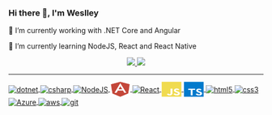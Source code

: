 ### Hi there 👋, I'm Weslley
💼 I’m currently working with .NET Core and Angular

🌱 I’m currently learning NodeJS, React and React Native

<div width="100%" align="center">
  <a href="https://github.com/weslleywna">
  <img height="180em" src="https://github-readme-stats.vercel.app/api?username=weslleywna&show_icons=true&theme=dark&include_all_commits=true&count_private=true"/>
  <img height="180em" src="https://github-readme-stats.vercel.app/api/top-langs/?username=weslleywna&layout=compact&langs_count=16&theme=dark"/>
</div>
  
***
<div>
   <img align="center" alt="dotnet" width="40" height="30" src="https://cdn.jsdelivr.net/gh/devicons/devicon/icons/dotnetcore/dotnetcore-original.svg"/> 
   <img align="center" alt="csharp" width="40" height="30" src="https://cdn.jsdelivr.net/gh/devicons/devicon/icons/csharp/csharp-plain.svg"/>
   <img align="center" alt="NodeJS" width="40" height="30" src="https://cdn.jsdelivr.net/gh/devicons/devicon/icons/nodejs/nodejs-original.svg"/>
   <img align="center" alt="Angular" width="40" height="30" src="https://raw.githubusercontent.com/devicons/devicon/master/icons/angularjs/angularjs-plain.svg"/>
   <img align="center" alt="React" width="40" height="30" src="https://cdn.jsdelivr.net/gh/devicons/devicon/icons/react/react-original-wordmark.svg"/>
   <img align="center" alt="JS" width="40" height="30" src="https://raw.githubusercontent.com/devicons/devicon/master/icons/javascript/javascript-plain.svg"/>
   <img align="center" alt="TS" width="40" height="30" src="https://raw.githubusercontent.com/devicons/devicon/master/icons/typescript/typescript-plain.svg"/>
   <img align="center" alt="html5" width="40" height="30" src="https://cdn.jsdelivr.net/gh/devicons/devicon/icons/html5/html5-plain-wordmark.svg"/>
   <img align="center" alt="css3" width="40" height="30" src="https://cdn.jsdelivr.net/gh/devicons/devicon/icons/css3/css3-plain-wordmark.svg"/> 
   <img align="center" alt="Azure" width="40" height="30" src="https://cdn.jsdelivr.net/gh/devicons/devicon/icons/azure/azure-original-wordmark.svg"/>
   <img align="center" alt="aws" width="45" height="45" src="https://cdn.jsdelivr.net/gh/devicons/devicon/icons/amazonwebservices/amazonwebservices-plain-wordmark.svg"/>
   <img align="center" alt="git" width="30" height="25" src="https://www.vectorlogo.zone/logos/git-scm/git-scm-icon.svg"/>
</div>

<!--
**weslleywna/weslleywna** is a ✨ _special_ ✨ repository because its `README.md` (this file) appears on your GitHub profile.

Here are some ideas to get you started:

- 🔭 I’m currently working on ...
- 🌱 I’m currently learning ...
- 👯 I’m looking to collaborate on ...
- 🤔 I’m looking for help with ...
- 💬 Ask me about ...
- 📫 How to reach me: ...
- 😄 Pronouns: ...
- ⚡ Fun fact: ...

### 🤝 Connect with me:

<a href="">
  <img alt="LinkedIn" width="40" height="30" src="https://raw.githubusercontent.com/yushi1007/yushi1007/main/images/linkedin.svg"/>
</a>
<a href="">
  <img alt="Instagram" width="40" height="30" src="https://raw.githubusercontent.com/yushi1007/yushi1007/main/images/instagram.svg"/>
</a>
-->
